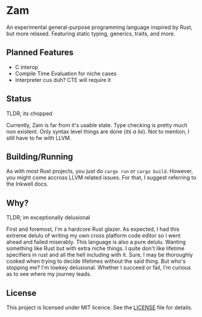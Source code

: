 # Zam
An experimental general-purpose programming language inspired by Rust, but more relaxed. Featuring static typing, generics, traits, and more.
## Planned Features
- C interop
- Compile Time Evaluation for niche cases
- Interpreter cus duh? CTE will require it
## Status
TLDR; its chopped

Currently, Zam is far from it's usable state. Type checking is pretty much non existent. Only syntax level things are done (*its a lie*). Not to mention, I still have to fw with LLVM.
## Building/Running
As with most Rust projects, you just do `cargo run` or `cargo build`. However, you might come accross LLVM related issues. For that, I suggest referring to the Inkwell docs.
## Why?
TLDR; im exceptionally delusional

First and foremost, I'm a hardcore Rust glazer. As expected, I had this extreme delulu of writing my own cross platform code editor so I went ahead and failed miserably. This language is also a pure delulu. Wanting something like Rust but with extra niche things. I quite don't like lifetime specifiers in rust and all the hell including with it. Sure, I may be thoroughly cooked when trying to decide lifetimes without the said thing. But who's stopping me? I'm lowkey delusional. Whether I succeed or fail, I'm curious as to see where my journey leads.
## License
This project is licensed under MIT licence. See the [LICENSE](LICENSE) file for details.
